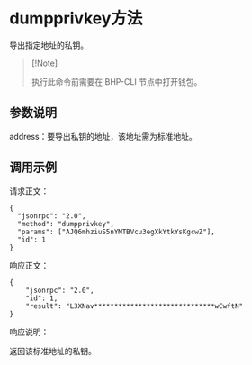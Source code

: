 # dumpprivkey方法

导出指定地址的私钥。

>  [!Note] 
>
>  执行此命令前需要在 BHP-CLI 节点中打开钱包。

## 参数说明

address：要导出私钥的地址，该地址需为标准地址。

## 调用示例

请求正文：

```
{
  "jsonrpc": "2.0",
  "method": "dumpprivkey",
  "params": ["AJQ6mhziuS5nYMTBVcu3egXkYtkYsKgcwZ"],
  "id": 1
}
```

响应正文：

```
{
    "jsonrpc": "2.0",
    "id": 1,
    "result": "L3XNav******************************wCwftN"
}
```

响应说明：

返回该标准地址的私钥。